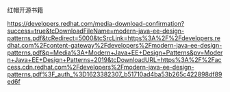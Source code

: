红帽开源书籍

https://developers.redhat.com/media-download-confirmation?success=true&tcDownloadFileName=modern-java-ee-design-patterns.pdf&tcRedirect=5000&tcSrcLink=https%3A%2F%2Fdevelopers.redhat.com%2Fcontent-gateway%2Fdevelopers%2Fmodern-java-ee-design-patterns.pdf&p=Media%3A+Modern+Java+EE+Design+Patterns&pv=Modern+Java+EE+Design+Patterns+2019&tcDownloadURL=https%3A%2F%2Faccess.cdn.redhat.com%2Fdevelopers%2Fmodern-java-ee-design-patterns.pdf%3F_auth_%3D1623382307_b51710ad4ba53b265c422898df89ed6f